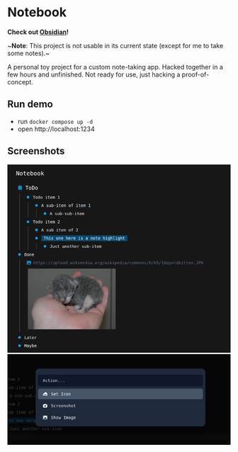 # Notebook

**Check out [Obsidian](https://obsidian.md/)!**

~__Note__: This project is not usable in its current state (except for me to take some notes).~

A personal toy project for a custom note-taking app.
Hacked together in a few hours and unfinished.
Not ready for use, just hacking a proof-of-concept.

## Run demo

* run `docker compose up -d`
* open http://localhost:1234

## Screenshots

![ScreeShot](./screenshot.png)
![ScreeShot](./screenshot-2.png)
